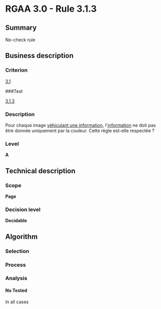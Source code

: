 # RGAA 3.0 -  Rule 3.1.3

## Summary

No-check rule

## Business description

### Criterion

[3.1](http://references.modernisation.gouv.fr/referentiel-technique-0#crit-3-1)

###Test

[3.1.3](http://disic.github.io/rgaa_referentiel_en/RGAA3.0_Criteria_English_version_v1.html#test-3-1-3)

### Description

Pour chaque image <a href="http://references.modernisation.gouv.fr/referentiel-technique-0#mInfoDonneeCouleur">v&eacute;hiculant une information</a>, l'<a href="http://references.modernisation.gouv.fr/referentiel-technique-0#mInfoCouleur">information</a> ne doit pas &ecirc;tre donn&eacute;e uniquement par la couleur. Cette r&egrave;gle est-elle respect&eacute;e ?

### Level

**A**

## Technical description

### Scope

**Page**

### Decision level

**Decidable**

## Algorithm

### Selection

### Process

### Analysis

#### No Tested 

In all cases





